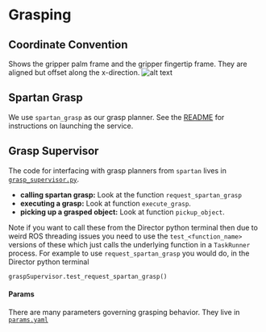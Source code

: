 # Grasping

## Coordinate Convention
Shows the gripper palm frame and the gripper fingertip frame. They are aligned but offset along the x-direction.
![alt text](gripper_frames.png "Gripper Frames")


## Spartan Grasp
We use `spartan_grasp` as our grasp planner. See the [README](https://github.com/manuelli/spartan_grasp) for instructions on launching the service.

## Grasp Supervisor

The code for interfacing with grasp planners from `spartan` lives in [`grasp_supervisor.py`](https://github.com/RobotLocomotion/spartan/blob/master/modules/spartan/manipulation/grasp_supervisor.py).

- **calling spartan grasp:** Look at the function `request_spartan_grasp`
- **executing a grasp:** Look at function `execute_grasp`.
- **picking up a grasped object:** Look at function `pickup_object`.


Note if you want to call these from the Director python terminal then due to weird ROS threading issues you need to use the
`test_<function_name>` versions of these which just calls the underlying function in a `TaskRunner` process. For example to
use `request_spartan_grasp` you would do, in the Director python terminal

```
graspSupervisor.test_request_spartan_grasp()
````

#### Params
There are many parameters governing grasping behavior. They live in [`params.yaml`](https://github.com/RobotLocomotion/spartan/blob/master/src/catkin_projects/station_config/RLG_iiwa_1/manipulation/params.yaml)

